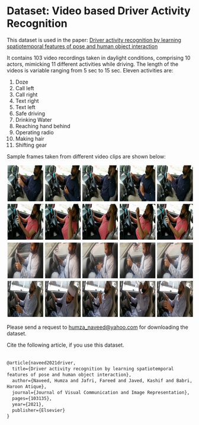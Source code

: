 # Dataset: Video based Driver Activity Recognition

This dataset is used in the paper: [Driver activity recognition by learning spatiotemporal features of pose and human object interaction](https://www.sciencedirect.com/science/article/abs/pii/S1047320321000808)

It contains 103 video recordings taken in daylight conditions, comprising 10 actors, mimicking 11 different activities while
driving. The length of the videos is variable ranging from 5 sec to 15 sec. Eleven activities are:
1. Doze 
2. Call left
3. Call right
4. Text right
5. Text left
6. Safe driving
7. Drinking Water
8. Reaching hand behind
9. Operating radio
10. Making hair
11. Shifting gear
  
Sample frames taken from different video clips are shown below:

<img src="dataset.png" alt="Alt text" title="Sample frames taken from different video clips in our
dataset">

Please send a request to humza_naveed@yahoo.com for downloading the dataset.


Cite the following article, if you use this dataset. 
<br />
<br />
```
@article{naveed2021driver,
  title={Driver activity recognition by learning spatiotemporal features of pose and human object interaction},
  author={Naveed, Humza and Jafri, Fareed and Javed, Kashif and Babri, Haroon Atique},
  journal={Journal of Visual Communication and Image Representation},
  pages={103135},
  year={2021},
  publisher={Elsevier}
}
```
